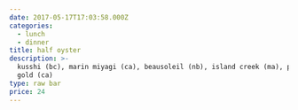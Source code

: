 ```yaml
---
date: 2017-05-17T17:03:58.000Z
categories:
  - lunch
  - dinner
title: half oyster
description: >-
  kusshi (bc), marin miyagi (ca), beausoleil (nb), island creek (ma), pacific
  gold (ca)
type: raw bar
price: 24
---
```



